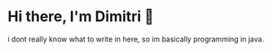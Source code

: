 # Hi there, I'm Dimitri 👋

i dont really know what to write in here, so im basically programming in java.
